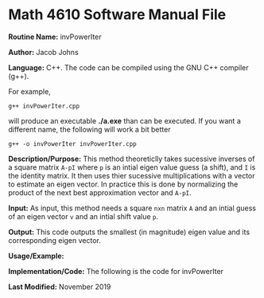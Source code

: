 # Math 4610 Software Manual File

**Routine Name:** invPowerIter

**Author:** Jacob Johns

**Language:** C++. The code can be compiled using the GNU C++ compiler (g++).

For example,

    g++ invPowerIter.cpp

will produce an executable **./a.exe** than can be executed. If you want a different name, the following will work a bit
better

    g++ -o invPowerIter invPowerIter.cpp

**Description/Purpose:** This method theoreticlly takes sucessive inverses of a square matrix `A-pI` where `p` is an intial eigen value guess (a shift), and `I` is the identity matrix. It then uses thier sucessive multiplications with a vector to estimate an eigen vector. In practice this is done by normalizing the product of the next best approximation vector and `A-pI`. 

**Input:** As input, this method needs a square `nxn` matrix `A` and an intial guess of an eigen vector `v` and an intial shift value `p`.

**Output:** This code outputs the smallest (in magnitude) eigen value and its corresponding eigen vector.

**Usage/Example:**



**Implementation/Code:** The following is the code for invPowerIter



**Last Modified:** November 2019
